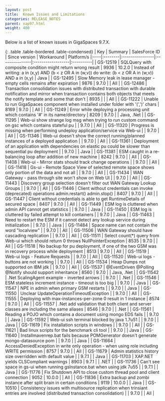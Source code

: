 ```yaml
---
layout: post
title:  Known Issues and Limitations
categories: RELEASE_NOTES
parent: xap97.html
weight: 400
---
```



Below is a list of known issues in GigaSpaces 9.7.X.


{: .table .table-bordered .table-condensed}
| Key | Summary | SalesForce ID | Since version | Workaround | Platform/s
|:----|:--------|:----------------|:---------------|:------------------|:----------|
| <nobr>GS-12519</nobr> | SQLQuery with composite condition might return wrong result | 9936 | 10.2.0 | Instead of writing: a in (x,y) AND (b < z OR A in (w,v)) do write: (b < z OR A in (w,v)) AND a in (x,y) | Java |
| GS-12495 | Slow Memory leak in lease manager - empty cells remains after expiration | 9876 | 9.7.0 | | All |
| GS-12486 | Transaction consolidation issues with distributed transaction with durable notification and mirror when transaction contains both objects that meets the notify template and some that don't | 8935 |  |  | All |
| GS-11222 | Unable to run GigaSpaces component when installed under folder with '(',')' chars | 8169 | 9.7.0 | | All |
| GS-11249 | Error while deploying a processing unit which contains '#' in its name/directory | 8209 | 9.7.0 | | Java, .Net |
| GS-11295 | Web-ui show strange log msg when trying to run custom command on gsc which contains stateful pu | | 9.7.0 | | All |
| GS-11320 | Progress is missing when performing undeploy application/service via Web-ui | | 9.7.0 | | All |
| GS-11346 | Web-ui doesn't show the correct running/planned instances of a deployed application | | 9.7.0 | | All |
| GS-11361 | Deployment of an application with dependencies on elastic pu could be slower than sequential pu deployment | | 9.7.0 | | Java |
| GS-11381 | ESM caught in a re-balancing loop after addition of new machine | 8242 | 9.7.0 | | All |
| GS-11408 | Web-ui - Mirror stats should track change operations | | 9.7.0 | | All |
| GS-11418 | Gs-ui - Remote Space View of selected remote space shows only portion of the data and not all | | 9.7.0 | | All |
| GS-11434 | WAN Gateway -  pass through site won't show on Web UI | | 9.7.0 | | All |
| GS-11443 | Discovery group selection doesn't filter out WAN Gateway Lookup Groups | | 9.7.0 | | All |
| GS-11446 | Client without credentials can invoke (deprecated) operations admin.restart() admin.stop() | 8407 | 9.7.0 | | All |
| GS-11447 | Client without credentials is able to get RuntimeDetails of secured space | 8407 | 9.7.0 | | All |
| GS-11449 | ESM log is cluttered when admin API cannot get statistics | | 9.7.0 | | Java |
| GS-11450 | ESM log is cluttered by failed attempt to kill containers | | 9.7.0 | | Java |
| GS-11463 | Need to restart the ESM if it cannot detect any lookup service during initialization | | 9.7.0 | | Java |
| GS-11484 | Space name can not contain the word "localview" | | 9.7.0 | | All |
| GS-11506 | WAN Gateway should have cascading replication | | 9.7.0 | | All |
| GS-11511 | Select count(*) query from Web-ui which should return 0 throws NullPointerException | 8535 | 9.7.0 | | All |
| GS-11518 | No backup for pu deployment, if one of the two GSM was in recovery process while deployment | 8513 | 9.7.0 | | All |
| GS-11519 | Web-ui logs - Feature Requests | | 9.7.0 | | All |
| GS-11520 | Web-ui logs - buttons are not working | | 9.7.0 | | All |
| GS-11534 | Heap Dumps not supported on IBM jdk | | 9.7.0 | | All |
| GS-11537 | @EventDriven @Polling @Notify should support inheritance | 8560 | 9.7.0 | | Java, .Net |
| GS-11542 | .Net ScalingAgent example - inverted arrows | | 9.7.0 | | .Net |
| GS-11546 | ESM stateless increment instance - timeout is too big | | 9.7.0 | | Java |
| GS-11547 | NPE in admin when primary GSM restarts | | 9.7.0 | | Java |
| GS-11550 | Unclear UpdateOperationTimeoutException | | 9.7.0 | | All |
| GS-11555 | Deploying with max-instances-per-zone 0 result in 1 instance | 8574 | 9.7.0 | | All |
| GS-11557 | .Net add validation that both client and server classes are including the same aliases | 8546 | 9.7.0 | | .Net |
| GS-11561 | Reading a POJO which contains a document using mongo EDS fails | | 9.7.0 | | Java |
| GS-11592 | Web-ui ssh terminal blocked by java 1.7u51 | | 9.7.0 | | Java |
| GS-11619 | Fix installation scripts in windows | | 9.7.0 | | All |
| GS-11621 | Bad linux scripts for the benchmark cli tool | | 9.7.0 | | Java |
| GS-11640 | Installmavenrep.bat fails because POMGenerator doesn't generate mongo-datasource pom | | 9.7.0 | | Java |
| GS-11664 | AccessDeniedException in write only operation - when using role including WRITE permission | 8757 | 9.7.0 | | All |
| GS-11679 | Admin statistics history size overridden with default value |  | 9.7.1 | | Java |
| GS-11703 | XAP.NET yields CLSCompliant warnings | 8903 | 9.7.1 | | .NET |
| GS-11736 | Can't see space in gs-ui when running gsInstance.bat when using jdk 7u55 |  | 9.7.1 | | Java |
| GS-11776 | Fix Shutdown API to close custom thread pool and client connection | 9052 | 10.0.0 | | All |
| GS-11836 | Extra backup and zombi instance after split brain in certain conditions | 9119 | 10.0.0 | | Java |
| GS-10510 | Consistency issues with multisource replication when trinsiant entries are involved (distributed transaction consolidation) | | 9.7.0 | | All | 
